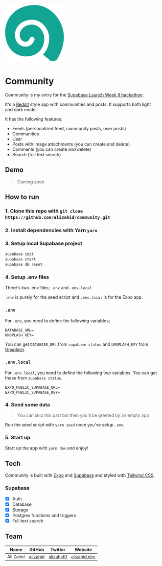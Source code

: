 ![Community](./src/assets/images/community.png)

# Community

Community is my entry for the [Supabase Launch Week 8 hackathon](https://supabase.com/blog/supabase-lw8-hackathon).

It's a [Reddit](https://reddit.com/) style app with communities and posts. It supports both light and dark mode.

It has the following features;

- Feeds (personalized feed, community posts, user posts)
- Communities
- User
- Posts with image attachments (you can create and delete)
- Comments (you can create and delete)
- Search (full text search)

## Demo

> Coming soon

## How to run

### 1. Clone this repo with `git clone https://github.com/alizahid/community.git`

### 2. Install dependencies with Yarn `yarn`

### 3. Setup local Supabase project

```bash
supabase init
supabase start
supabase db reset
```

### 4. Setup .env files

There's two .env files; `.env` and `.env.local`

`.env` is purely for the seed script and `.env.local` is for the Expo app.

### `.env`

For `.env`, you need to define the following variables;

```
DATABASE_URL=
UNSPLASH_KEY=
```

You can get `DATABASE_URL` from `supabase status` and `UNSPLASH_KEY` from [Unsplash](https://unsplash.com/developers).

### `.env.local`

For `.env.local`, you need to define the following two variables. You can get these from `supabase status`.

```
EXPO_PUBLIC_SUPABASE_URL=
EXPO_PUBLIC_SUPABASE_KEY=
```

### 4. Seed some data

> You can skip this part but then you'll be greeted by an empty app

Run the seed script with `yarn seed` once you've setup `.env`.

### 5. Start up

Start up the app with `yarn dev` and enjoy!

## Tech

Community is built with [Expo](https://expo.dev) and [Supabase](https://supabase.com) and styled with [Tailwind CSS](https://tailwindcss.com).

### Supabase

- [x] Auth
- [x] Database
- [x] Storage
- [x] Postgres functions and triggers
- [x] Full text search

## Team

| Name      | GitHub                                  | Twitter                                    | Website                              |
| --------- | --------------------------------------- | ------------------------------------------ | ------------------------------------ |
| Ali Zahid | [alizahid](https://github.com/alizahid) | [alizahid0](https://twitter.com/alizahid0) | [alizahid.dev](https://alizahid.dev) |
